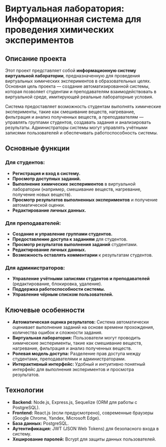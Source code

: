 # Виртуальная лаборатория: Информационная система для проведения химических экспериментов

## Описание проекта

Этот проект представляет собой **информационную систему виртуальной лаборатории**, предназначенную для проведения виртуальных химических экспериментов в образовательных целях. Основная цель проекта — создание автоматизированной системы, которая позволяет студентам и преподавателям взаимодействовать в виртуальной среде, имитирующей реальные лабораторные условия.

Система предоставляет возможность студентам выполнять химические эксперименты, такие как смешивание веществ, нагревание, фильтрация и анализ полученных веществ, а преподавателям — управлять группами студентов, создавать задания и анализировать результаты. Администраторы системы могут управлять учётными записями пользователей и обеспечивать работоспособность системы.

## Основные функции

### Для студентов:
- **Регистрация и вход в систему.**
- **Просмотр доступных заданий.**
- **Выполнение химических экспериментов** в виртуальной лаборатории (например, смешивание веществ, нагревание, получение новых веществ).
- **Просмотр результатов выполненных экспериментов** и получение автоматической оценки.
- **Редактирование личных данных.**

### Для преподавателей:
- **Создание и управление группами студентов.**
- **Предоставление доступа к заданиям** для студентов.
- **Просмотр результатов выполнения заданий** студентами.
- **Редактирование личных данных.**
- **Возможность оставлять комментарии** к результатам студентов.

### Для администраторов:
- **Управление учётными записями студентов и преподавателей** (редактирование, блокировка, удаление).
- **Поддержка работоспособности системы.**
- **Управление чёрным списком пользователей.**

## Ключевые особенности

- **Автоматическая оценка результатов:** Система автоматически оценивает выполнение заданий на основе времени прохождения, количества ошибок и сложности задания.
- **Виртуальная лаборатория:** Пользователи могут проводить химические эксперименты, такие как смешивание веществ, нагревание, фильтрация и анализ полученных веществ.
- **Ролевая модель доступа:** Разделение прав доступа между студентами, преподавателями и администраторами.
- **Интерактивный интерфейс:** Удобный и интуитивно понятный интерфейс для выполнения экспериментов и просмотра результатов.

## Технологии

- **Backend:** Node.js, Express.js, Sequelize (ORM для работы с PostgreSQL).
- **Frontend:** React.js (если предусмотрено), современные браузеры (Google Chrome, Yandex, Microsoft Edge).
- **База данных:** PostgreSQL.
- **Аутентификация:** JWT (JSON Web Tokens) для безопасного входа в систему.
- **Хеширование паролей:** Bcrypt для защиты данных пользователей.
